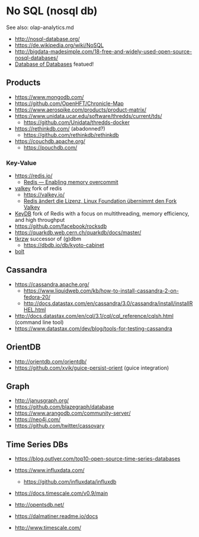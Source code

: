 # No SQL (nosql db)

See also: olap-analytics.md

* http://nosql-database.org/
* https://de.wikipedia.org/wiki/NoSQL
* http://bigdata-madesimple.com/18-free-and-widely-used-open-source-nosql-databases/
* [Database of Databases](https://dbdb.io/browse) featued!

## Products

* https://www.mongodb.com/
* https://github.com/OpenHFT/Chronicle-Map
* https://www.aerospike.com/products/product-matrix/
* https://www.unidata.ucar.edu/software/thredds/current/tds/
  + https://github.com/Unidata/thredds-docker
* https://rethinkdb.com/ (abadonned?)
  + https://github.com/rethinkdb/rethinkdb
* https://couchdb.apache.org/
  + https://pouchdb.com/

### Key-Value

* https://redis.io/
  + [Redis — Enabling memory overcommit](https://medium.com/@akhshyganesh/redis-enabling-memory-overcommit-is-a-crucial-configuration-68dbb77dae5f)
* [valkey](https://github.com/valkey-io/valkey) fork of redis
  + https://valkey.io/
  + [Redis ändert die Lizenz, Linux Foundation übernimmt den Fork Valkey](https://www.heise.de/news/Redis-aendert-die-Lizenz-Linux-Foundation-uebernimmt-den-Fork-Valkey-9671221.html)
* [KeyDB](https://github.com/Snapchat/KeyDB) fork of Redis with a focus on multithreading, memory efficiency, and high throughput
* https://github.com/facebook/rocksdb
* https://quarkdb.web.cern.ch/quarkdb/docs/master/
* [tkrzw](https://en.wikipedia.org/wiki/Tkrzw) successor of (g)dbm
  + https://dbdb.io/db/kyoto-cabinet
* [bolt](https://github.com/boltdb/bolt)

## Cassandra

* https://cassandra.apache.org/
  + https://www.liquidweb.com/kb/how-to-install-cassandra-2-on-fedora-20/
  + http://docs.datastax.com/en/cassandra/3.0/cassandra/install/installRHEL.html
* http://docs.datastax.com/en/cql/3.1/cql/cql_reference/cqlsh.html (command line tool)
* https://www.datastax.com/dev/blog/tools-for-testing-cassandra

## OrientDB

* http://orientdb.com/orientdb/
* https://github.com/xvik/guice-persist-orient (guice integration)

## Graph

* http://janusgraph.org/
* https://github.com/blazegraph/database
* https://www.arangodb.com/community-server/
* https://neo4j.com/
* https://github.com/twitter/cassovary

## Time Series DBs

* https://blog.outlyer.com/top10-open-source-time-series-databases

* https://www.influxdata.com/
  + https://github.com/influxdata/influxdb
* https://docs.timescale.com/v0.9/main
* http://opentsdb.net/
* https://dalmatiner.readme.io/docs
* http://www.timescale.com/
